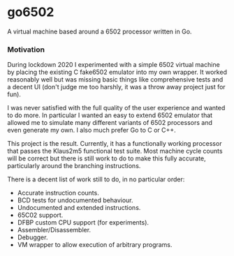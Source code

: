 # go6502
A virtual machine based around a 6502 processor written in Go.

### Motivation

During lockdown 2020 I experimented with a simple 6502 virtual machine
by placing the existing C fake6502 emulator into my own wrapper. It
worked reasonably well but was missing basic things like comprehensive 
tests and a decent UI (don't judge me too harshly, it was a throw away
project just for fun). 

I was never satisfied with the full quality of the user experience and 
wanted to do more. In particular I wanted an easy to extend 6502 emulator
that allowed me to simulate many different variants of 6502 processors
and even generate my own. I also much prefer Go to C or C++.

This project is the result. Currently, it has a functionally working
processor that passes the Klaus2m5 functional test suite. Most machine
cycle counts will be correct but there is still work to do to make this
fully accurate, particularly around the branching instructions.

There is a decent list of work still to do, in no particular order:
* Accurate instruction counts.
* BCD tests for undocumented behaviour.
* Undocumented and extended instructions.
* 65C02 support.
* DFBP custom CPU support (for experiments).
* Assembler/Disassembler.
* Debugger.
* VM wrapper to allow execution of arbitrary programs.
